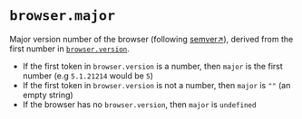 # `browser.major`

Major version number of the browser (following [semver↗](https://semver.org/)), derived from the first number in [`browser.version`](/infobrowser/version).

- If the first token in `browser.version` is a number, then `major` is the first number (e.g `5.1.21214` would be `5`)
- If the first token in `browser.version` is not a number, then `major` is `""` (an empty string)
- If the browser has no `browser.version`, then `major` is `undefined`